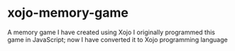 # xojo-memory-game
A memory game I have created using Xojo
I originally programmed this game in JavaScript; now I have converted it to Xojo programming language
